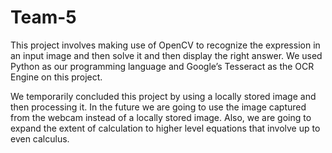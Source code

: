 # Team-5

This project involves making use of OpenCV to recognize the expression in an input image 
and then solve it and then display the right answer. We used Python as our programming
language and Google’s Tesseract as the OCR Engine on this project.

We temporarily concluded this project by using a locally stored image and then processing it. 
In the future we are going to use the image captured from the webcam instead of a locally 
stored image. Also, we are going to expand the extent of calculation to higher level equations 
that involve up to even calculus.
